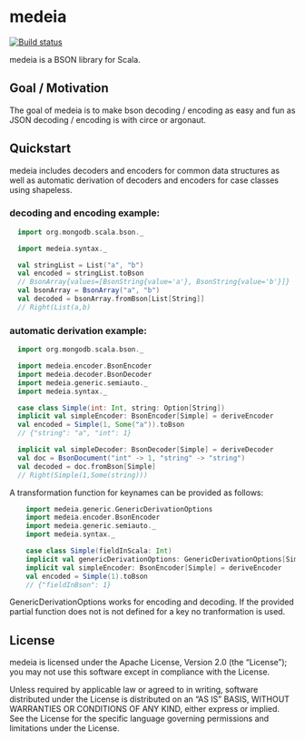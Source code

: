 # medeia
[![Build status](https://img.shields.io/travis/medeia/medeia/master.svg)](https://travis-ci.com/medeia/medeia)

medeia is a BSON library for Scala.

## Goal / Motivation

The goal of medeia is to make bson decoding / encoding as easy and fun as JSON decoding / encoding is with circe or argonaut.

## Quickstart

medeia includes decoders and encoders for common data structures as well as automatic derivation of decoders and encoders for case classes using shapeless.

### decoding and encoding example:

```scala
  import org.mongodb.scala.bson._

  import medeia.syntax._

  val stringList = List("a", "b")
  val encoded = stringList.toBson
  // BsonArray{values=[BsonString{value='a'}, BsonString{value='b'}]}
  val bsonArray = BsonArray("a", "b")
  val decoded = bsonArray.fromBson[List[String]]
  // Right(List(a,b)
```

### automatic derivation example:

```scala
  import org.mongodb.scala.bson._

  import medeia.encoder.BsonEncoder
  import medeia.decoder.BsonDecoder
  import medeia.generic.semiauto._
  import medeia.syntax._

  case class Simple(int: Int, string: Option[String])
  implicit val simpleEncoder: BsonEncoder[Simple] = deriveEncoder
  val encoded = Simple(1, Some("a")).toBson
  // {"string": "a", "int": 1}

  implicit val simpleDecoder: BsonDecoder[Simple] = deriveDecoder
  val doc = BsonDocument("int" -> 1, "string" -> "string")
  val decoded = doc.fromBson[Simple]
  // Right(Simple(1,Some(string)))
```

A transformation function for keynames can be provided as follows:

```scala
    import medeia.generic.GenericDerivationOptions
    import medeia.encoder.BsonEncoder
    import medeia.generic.semiauto._
    import medeia.syntax._

    case class Simple(fieldInScala: Int)
    implicit val genericDerivationOptions: GenericDerivationOptions[Simple] = GenericDerivationOptions { case "fieldInScala" => "fieldInBson" }
    implicit val simpleEncoder: BsonEncoder[Simple] = deriveEncoder
    val encoded = Simple(1).toBson
    // {"fieldInBson": 1}
```

GenericDerivationOptions works for encoding and decoding.
If the provided partial function does not is not defined for a key no tranformation is used.

## License

medeia is licensed under the Apache License, Version 2.0 (the “License”); you may not use this software except in compliance with the License.

Unless required by applicable law or agreed to in writing, software distributed under the License is distributed on an “AS IS” BASIS, WITHOUT WARRANTIES OR CONDITIONS OF ANY KIND, either express or implied.
See the License for the specific language governing permissions and limitations under the License.